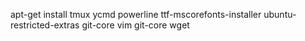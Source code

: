 apt-get install tmux ycmd powerline ttf-mscorefonts-installer ubuntu-restricted-extras git-core vim git-core wget
